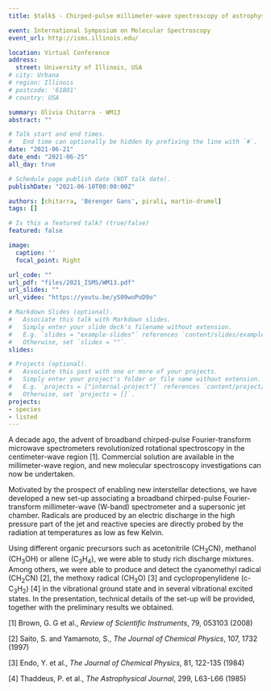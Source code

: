 ```yaml
---
title: $talk$ - Chirped-pulse millimeter-wave spectroscopy of astrophysical radicals in a pulse jet discharge experiment

event: International Symposium on Molecular Spectroscopy
event_url: http://isms.illinois.edu/

location: Virtual Conference
address:
  street: University of Illinois, USA
# city: Urbana
# region: Illinois
# postcode: '61801'
# country: USA

summary: Olivia Chitarra - WM13
abstract: ""

# Talk start and end times.
#   End time can optionally be hidden by prefixing the line with `#`.
date: "2021-06-21"
date_end: "2021-06-25"
all_day: true

# Schedule page publish date (NOT talk date).
publishDate: "2021-06-10T00:00:00Z"

authors: [chitarra, 'Bérenger Gans', pirali, martin-drumel]
tags: []

# Is this a featured talk? (true/false)
featured: false

image:
  caption: ''
  focal_point: Right

url_code: ""
url_pdf: "files/2021_ISMS/WM13.pdf"
url_slides: ""
url_video: "https://youtu.be/yS09woPoD9o"

# Markdown Slides (optional).
#   Associate this talk with Markdown slides.
#   Simply enter your slide deck's filename without extension.
#   E.g. `slides = "example-slides"` references `content/slides/example-slides.md`.
#   Otherwise, set `slides = ""`.
slides:

# Projects (optional).
#   Associate this post with one or more of your projects.
#   Simply enter your project's folder or file name without extension.
#   E.g. `projects = ["internal-project"]` references `content/project/deep-learning/index.md`.
#   Otherwise, set `projects = []`.
projects:
- species
- listed
---
```


A decade ago, the advent of broadband chirped-pulse Fourier-transform microwave spectrometers revolutionized rotational spectroscopy in the centimeter-wave region [1]. Commercial solution are available in the millimeter-wave region,
and new molecular spectroscopy investigations can now be undertaken.

Motivated by the prospect of enabling new interstellar detections, we have developed a new set-up associating a
broadband chirped-pulse Fourier-transform millimeter-wave (W-band) spectrometer and a supersonic jet chamber. Radicals are produced by an electric discharge in the high pressure part of the jet and reactive species are directly probed by the radiation at temperatures as low as few Kelvin.

Using different organic precursors such as acetonitrile (CH<sub>3</sub>CN), methanol (CH<sub>3</sub>OH) or allene (C<sub>3</sub>H<sub>4</sub>), we were able to study rich discharge mixtures. Among others, we were able to produce and detect the cyanomethyl radical (CH<sub>2</sub>CN) [2], the methoxy radical (CH<sub>3</sub>O) [3] and cyclopropenylidene (c-C<sub>3</sub>H<sub>2</sub>) [4] in the vibrational ground state and in several vibrational excited states. In the presentation, technical details of the set-up will be provided, together with the preliminary results we obtained.

[1] Brown, G. G et al., *Review of Scientific Instruments*, 79, 053103 (2008)

[2] Saito, S. and Yamamoto, S., *The Journal of Chemical Physics*, 107, 1732 (1997)

[3] Endo, Y. et al., *The Journal of Chemical Physics*, 81, 122-135 (1984)

[4] Thaddeus, P. et al., *The Astrophysical Journal*, 299, L63-L66 (1985)



